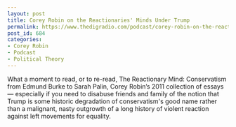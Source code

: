 ```yaml
---
layout: post
title: Corey Robin on the Reactionaries' Minds Under Trump
permalink: https://www.thedigradio.com/podcast/corey-robin-on-the-reactionaries-minds-under-trump/index.html
post_id: 684
categories: 
- Corey Robin
- Podcast
- Political Theory
---
```


What a moment to read, or to re-read, The Reactionary Mind: Conservatism from Edmund Burke to Sarah Palin, Corey Robin’s 2011 collection of essays — especially if you need to disabuse friends and family of the notion that Trump is some historic degradation of conservatism's good name rather than a malignant, nasty outgrowth of a long history of violent reaction against left movements for equality.
